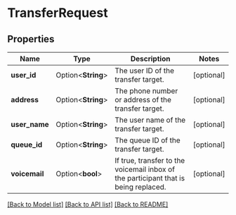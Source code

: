 # TransferRequest

## Properties

Name | Type | Description | Notes
------------ | ------------- | ------------- | -------------
**user_id** | Option<**String**> | The user ID of the transfer target. | [optional]
**address** | Option<**String**> | The phone number or address of the transfer target. | [optional]
**user_name** | Option<**String**> | The user name of the transfer target. | [optional]
**queue_id** | Option<**String**> | The queue ID of the transfer target. | [optional]
**voicemail** | Option<**bool**> | If true, transfer to the voicemail inbox of the participant that is being replaced. | [optional]

[[Back to Model list]](../README.md#documentation-for-models) [[Back to API list]](../README.md#documentation-for-api-endpoints) [[Back to README]](../README.md)


